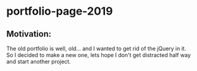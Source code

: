# portfolio-page-2019

## Motivation: 
The old portfolio is well, old... and I wanted to get rid of the jQuery in it.  
So I decided to make a new one, lets hope I don't get distracted half way and start another project.
